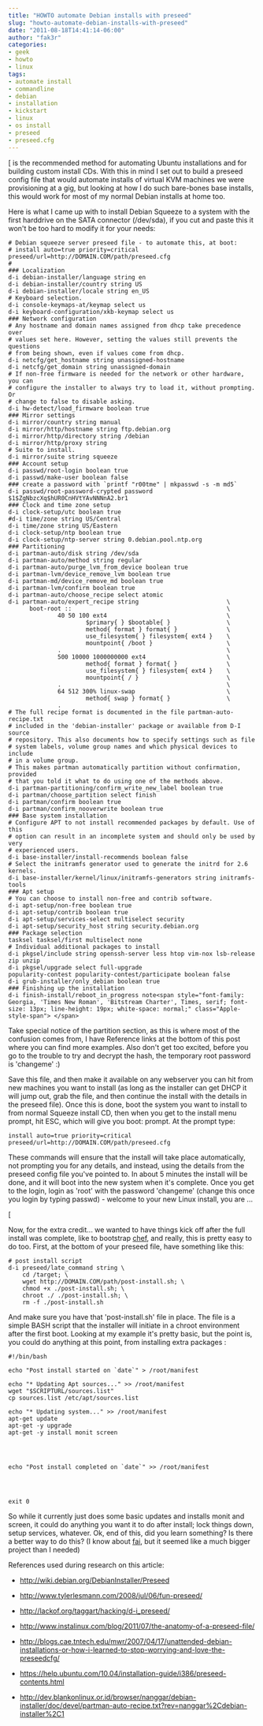 ```yaml
---
title: "HOWTO automate Debian installs with preseed"
slug: "howto-automate-debian-installs-with-preseed"
date: "2011-08-18T14:41:14-06:00"
author: "fak3r"
categories:
- geek
- howto
- linux
tags:
- automate install
- commandline
- debian
- installation
- kickstart
- linux
- os install
- preseed
- preseed.cfg
---
```


[ is the recommended method for automating Ubuntu installations and for building custom install CDs. With this in mind I set out to build a preseed config file that would automate installs of virtual KVM machines we were provisioning at a gig, but looking at how I do such bare-bones base installs, this would work for most of my normal Debian installs at home too.<!-- more -->

Here is what I came up with to install Debian Squeeze to a system with the first harddrive on the SATA connector (/dev/sda), if you cut and paste this it won't be too hard to modify it for your needs:

    
    # Debian squeeze server preseed file - to automate this, at boot:
    # install auto=true priority=critical preseed/url=http://DOMAIN.COM/path/preseed.cfg
    #
    ### Localization
    d-i debian-installer/language string en
    d-i debian-installer/country string US
    d-i debian-installer/locale string en_US
    # Keyboard selection.
    d-i console-keymaps-at/keymap select us
    d-i keyboard-configuration/xkb-keymap select us
    ### Network configuration
    # Any hostname and domain names assigned from dhcp take precedence over
    # values set here. However, setting the values still prevents the questions
    # from being shown, even if values come from dhcp.
    d-i netcfg/get_hostname string unassigned-hostname
    d-i netcfg/get_domain string unassigned-domain
    # If non-free firmware is needed for the network or other hardware, you can
    # configure the installer to always try to load it, without prompting. Or
    # change to false to disable asking.
    d-i hw-detect/load_firmware boolean true
    ### Mirror settings
    d-i mirror/country string manual
    d-i mirror/http/hostname string ftp.debian.org
    d-i mirror/http/directory string /debian
    d-i mirror/http/proxy string
    # Suite to install.
    d-i mirror/suite string squeeze
    ### Account setup
    d-i passwd/root-login boolean true
    d-i passwd/make-user boolean false
    ### create a password with `printf "r00tme" | mkpasswd -s -m md5`
    d-i passwd/root-password-crypted password $1$ZgNbzcXq$hUR0CnHVtYAvNNNnA2.br1
    ### Clock and time zone setup
    d-i clock-setup/utc boolean true
    #d-i time/zone string US/Central
    d-i time/zone string US/Eastern
    d-i clock-setup/ntp boolean true
    d-i clock-setup/ntp-server string 0.debian.pool.ntp.org
    ### Partitioning
    d-i partman-auto/disk string /dev/sda
    d-i partman-auto/method string regular
    d-i partman-auto/purge_lvm_from_device boolean true
    d-i partman-lvm/device_remove_lvm boolean true
    d-i partman-md/device_remove_md boolean true
    d-i partman-lvm/confirm boolean true
    d-i partman-auto/choose_recipe select atomic
    d-i partman-auto/expert_recipe string                         \
          boot-root ::                                            \
                  40 50 100 ext4                                  \
                          $primary{ } $bootable{ }                \
                          method{ format } format{ }              \
                          use_filesystem{ } filesystem{ ext4 }    \
                          mountpoint{ /boot }                     \
                  .                                               \
                  500 10000 1000000000 ext4                       \
                          method{ format } format{ }              \
                          use_filesystem{ } filesystem{ ext4 }    \
                          mountpoint{ / }                         \
                  .                                               \
                  64 512 300% linux-swap                          \
                          method{ swap } format{ }                \
                  .
    # The full recipe format is documented in the file partman-auto-recipe.txt
    # included in the 'debian-installer' package or available from D-I source
    # repository. This also documents how to specify settings such as file
    # system labels, volume group names and which physical devices to include
    # in a volume group.
    # This makes partman automatically partition without confirmation, provided
    # that you told it what to do using one of the methods above.
    d-i partman-partitioning/confirm_write_new_label boolean true
    d-i partman/choose_partition select finish
    d-i partman/confirm boolean true
    d-i partman/confirm_nooverwrite boolean true
    ### Base system installation
    # Configure APT to not install recommended packages by default. Use of this
    # option can result in an incomplete system and should only be used by very
    # experienced users.
    d-i base-installer/install-recommends boolean false
    # Select the initramfs generator used to generate the initrd for 2.6 kernels.
    d-i base-installer/kernel/linux/initramfs-generators string initramfs-tools
    ### Apt setup
    # You can choose to install non-free and contrib software.
    d-i apt-setup/non-free boolean true
    d-i apt-setup/contrib boolean true
    d-i apt-setup/services-select multiselect security
    d-i apt-setup/security_host string security.debian.org
    ### Package selection
    tasksel tasksel/first multiselect none
    # Individual additional packages to install
    d-i pkgsel/include string openssh-server less htop vim-nox lsb-release zip unzip
    d-i pkgsel/upgrade select full-upgrade
    popularity-contest popularity-contest/participate boolean false
    d-i grub-installer/only_debian boolean true
    ### Finishing up the installation
    d-i finish-install/reboot_in_progress note<span style="font-family: Georgia, 'Times New Roman', 'Bitstream Charter', Times, serif; font-size: 13px; line-height: 19px; white-space: normal;" class="Apple-style-span"> </span>


Take special notice of the partition section, as this is where most of the confusion comes from, I have Reference links at the bottom of this post where you can find more examples. Also don't get too excited, before you go to the trouble to try and decrypt the hash, the temporary root password is 'changeme' :)

Save this file, and then make it available on any webserver you can hit from new machines you want to install (as long as the installer can get DHCP it will jump out, grab the file, and then continue the install with the details in the preseed file). Once this is done, boot the system you want to install to from normal Squeeze install CD, then when you get to the install menu prompt, hit ESC, which will give you boot: prompt. At the prompt type:

    
    install auto=true priority=critical preseed/url=http://DOMAIN.COM/path/preseed.cfg


These commands will ensure that the install will take place automatically, not prompting you for any details, and instead, using the details from the preseed config file you've pointed to. In about 5 minutes the install will be done, and it will boot into the new system when it's complete. Once you get to the login, login as 'root' with the password 'changeme' (change this once you login by typing passwd) - welcome to your new Linux install, you are ...

[

Now, for the extra credit... we wanted to have things kick off after the full install was complete, like to bootstrap [chef](http://www.opscode.com/chef/), and really, this is pretty easy to do too. First, at the bottom of your preseed file, have something like this:

    
    # post install script
    d-i preseed/late_command string \
        cd /target; \
        wget http://DOMAIN.COM/path/post-install.sh; \
        chmod +x ./post-install.sh; \
        chroot ./ ./post-install.sh; \
        rm -f ./post-install.sh


And make sure you have that 'post-install.sh' file in place. The file is a simple BASH script that the installer will initiate in a chroot environment after the first boot. Looking at my example it's pretty basic, but the point is, you could do anything at this point, from installing extra packages :

    
    #!/bin/bash
    
    echo "Post install started on `date`" > /root/manifest
    
    echo "* Updating Apt sources..." >> /root/manifest
    wget "$SCRIPTURL/sources.list"
    cp sources.list /etc/apt/sources.list
    
    echo "* Updating system..." >> /root/manifest
    apt-get update
    apt-get -y upgrade
    apt-get -y install monit screen



    
    echo "Post install completed on `date`" >> /root/manifest



    
    exit 0


So while it currently just does some basic updates and installs monit and screen, it could do anything you want it to do after install; lock things down, setup services, whatever. Ok, end of this, did you learn something? Is there a better way to do this? (I know about [fai](http://fai-project.org/), but it seemed like a much bigger project than I needed)



References used during research on this article:



	
  * http://wiki.debian.org/DebianInstaller/Preseed

	
  * http://www.tylerlesmann.com/2008/jul/06/fun-preseed/

	
  * http://lackof.org/taggart/hacking/d-i_preseed/

	
  * http://www.instalinux.com/blog/2011/07/the-anatomy-of-a-preseed-file/

	
  * http://blogs.cae.tntech.edu/mwr/2007/04/17/unattended-debian-installations-or-how-i-learned-to-stop-worrying-and-love-the-preseedcfg/

	
  * https://help.ubuntu.com/10.04/installation-guide/i386/preseed-contents.html

	
  * http://dev.blankonlinux.or.id/browser/nanggar/debian-installer/doc/devel/partman-auto-recipe.txt?rev=nanggar%2Cdebian-installer%2C1



